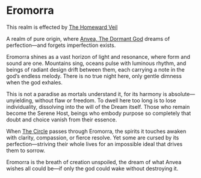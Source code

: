 # Eromorra

This realm is effected by [The Homeward Veil](../Concepts/The%20Homeward%20Veil.md)

A realm of pure origin, where [Anvea, The Dormant God](../Gods/Wondrous%20Gods/Anvea%2C%20The%20Dormant%20God.md) dreams of perfection—and forgets imperfection exists.

Eromorra shines as a vast horizon of light and resonance, where form and sound are one. Mountains sing, oceans pulse with luminous rhythm, and beings of radiant design drift between them, each carrying a note in the god’s endless melody. There is no true night here, only gentle dimness when the god exhales.

This is not a paradise as mortals understand it, for its harmony is absolute—unyielding, without flaw or freedom. To dwell here too long is to lose individuality, dissolving into the will of the Dream itself. Those who remain become the Serene Host, beings who embody purpose so completely that doubt and choice vanish from their essence.

When [The Circle](../Concepts/The%20Circle.md) passes through Eromorra, the spirits it touches awaken with clarity, compassion, or fierce resolve. Yet some are cursed by its perfection—striving their whole lives for an impossible ideal that drives them to sorrow.

Eromorra is the breath of creation unspoiled, the dream of what Anvea wishes all could be—if only the god could wake without destroying it.